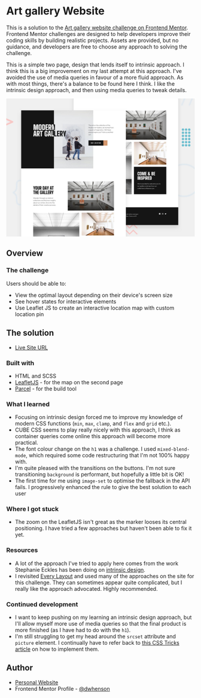 # Art gallery Website

This is a solution to the [Art gallery website challenge on Frontend Mentor](https://www.frontendmentor.io/challenges/art-gallery-website-yVdrZlxyA). Frontend Mentor challenges are designed to help developers improve their coding skills by building realistic projects. Assets are provided, but no guidance, and developers are free to choose any approach to solving the challenge.

This is a simple two page, design that lends itself to intrinsic approach. I think this is a big improvement on my last attempt at this approach. I've avoided the use of media queries in favour of a more fluid approach. As with most things, there's a balance to be found here I think. I like the intrinsic design approach, and then using media queries to tweak details.

![Design preview for the Art Gallery coding challenge](./src/images/preview.jpg)

## Overview

### The challenge

Users should be able to:

- View the optimal layout depending on their device's screen size
- See hover states for interactive elements
- Use Leaflet JS to create an interactive location map with custom location pin

## The solution

- [Live Site URL](https://fem-art-gallery-pages.vercel.app/)

### Built with

- HTML and SCSS
- [LeafletJS](https://leafletjs.com/) - for the map on the second page
- [Parcel](https://parceljs.org/) - for the build tool

### What I learned

- Focusing on intrinsic design forced me to improve my knowledge of modern CSS functions (`min`, `max`, `clamp`, and `flex` and `grid` etc.).
- CUBE CSS seems to play really nicely with this approach, I think as container queries come online this approach will become more practical.
- The font colour change on the `h1` was a challenge. I used `mixed-blend-mode`, which required some code restructuring that I'm not 100% happy with.
- I'm quite pleased with the transitions on the buttons. I'm not sure transitioning `background` is performant, but hopefully a little bit is OK!
- The first time for me using `image-set` to optimise the fallback in the API fails. I progressively enhanced the rule to give the best solution to each user

### Where I got stuck

- The zoom on the LeafletJS isn't great as the marker looses its central positioning. I have tried a few approaches but haven't been able to fix it yet.

### Resources

- A lot of the approach I've tried to apply here comes from the work Stephanie Eckles has been doing on [intrinsic design](https://moderncss.dev/contextual-spacing-for-intrinsic-web-design/).
- I revisited [Every Layout](https://every-layout.dev) and used many of the approaches on the site for this challenge. They can sometimes appear quite complicated, but I really like the approach advocated. Highly recommended.

### Continued development

- I want to keep pushing on my learning an intrinsic design approach, but I'll allow myself more use of media queries so that the final product is more finished (as I have had to do with the `h1`).
- I'm still struggling to get my head around the `srcset` attribute and `picture` element. I continually have to refer back to [this CSS Tricks article](https://css-tricks.com/a-guide-to-the-responsive-images-syntax-in-html/) on how to implement them.

## Author

- [Personal Website](https://www.dwhenson.com)
- Frontend Mentor Profile - [@dwhenson](https://www.frontendmentor.io/profile/dwhenson)
